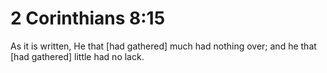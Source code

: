 # 2 Corinthians 8:15

As it is written, He that [had gathered] much had nothing over; and he that [had gathered] little had no lack.